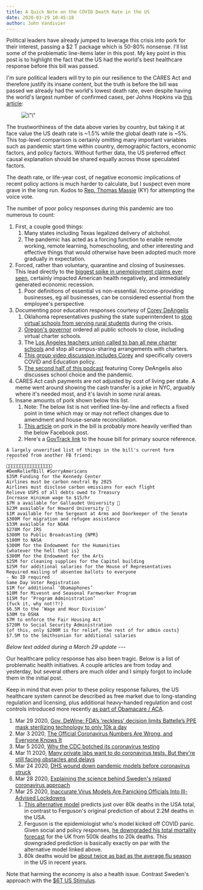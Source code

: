 ```yaml
---
title: A Quick Note on the COVID Death Rate in the US
date: 2020-03-29 10:45:18
author: John Vandivier
---
```




<!-- wp:paragraph -->
<p>Political leaders have already jumped to leverage this crisis into pork for their interest, passing a $2 T package which is 50-80% nonsense. I'll list some of the problematic line-items later in this post. My key point in this post is to highlight the fact that the US had the world's best healthcare response before this bill was passed.</p>
<!-- /wp:paragraph -->

<!-- wp:paragraph -->
<p>I'm sure political leaders will try to pin our resilience to the CARES Act and therefore justify its insane content, but the truth is before the bill was passed we already had the world's lowest death rate, even despite having the world's largest number of confirmed cases, per Johns Hopkins via <a href=\"https://en.as.com/en/2020/03/28/other_sports/1585381953_902931.html\">this article</a>:</p>
<!-- /wp:paragraph -->

<!-- wp:image {\"id\":7398,\"sizeSlug\":\"large\"} -->
<figure class=\"wp-block-image size-large\"><img src=\"https://www.afterecon.com/wp-content/uploads/2020/03/covid-response.jpg\" alt=\"\" class=\"wp-image-7398\"/></figure>
<!-- /wp:image -->

<!-- wp:paragraph -->
<p>The trustworthiness of the data above varies by country, but taking it at face value the US death rate is ~1.5% while the global death rate is ~5%. This top-level comparison is certainly omitting many important variables such as pandemic start time within country, demographic factors, economic factors, and policy factors. Without further data, the US preferred effect causal explanation should be shared equally across those speculated factors.</p>
<!-- /wp:paragraph -->

<!-- wp:paragraph -->
<p>The death rate, or life-year cost, of negative economic implications of recent policy actions is much harder to calculate, but I suspect even more grave in the long run. Kudos to <a href=\"https://en.wikipedia.org/w/index.php?title=Thomas_Massie&amp;oldid=947778720\">Rep. Thomas Massie</a> (KY) for attempting the voice vote.</p>
<!-- /wp:paragraph -->

<!-- wp:paragraph -->
<p>The number of poor policy responses during this pandemic are too numerous to count:</p>
<!-- /wp:paragraph -->

<!-- wp:list {\"ordered\":true} -->
<ol><li>First, a couple good things:<ol><li>Many states including Texas legalized delivery of alchohol.</li><li>The pandemic has acted as a forcing function to enable remote working, remote learning, homeschooling, and other interesting and effective things that would otherwise have been adopted much more gradually in expectation.</li></ol></li><li>Forced, rather than voluntary, quarantine and closing of businesses. This lead directly to the <a href=\"https://www.axios.com/coronavirus-jobless-claims-unemployment-f4b4ead6-73c4-4bf3-b6ad-bb2da9391711.html\">biggest spike in unemployment claims ever seen</a>, certainly impacted American health negatively, and immediately generated economic recession.<ol><li>Poor definitions of essential vs non-essential. Income-providing businesses, eg all businesses, can be considered essential from the employee's perspective.</li></ol></li><li>Documenting poor education responses courtesy of <a href=\"https://twitter.com/DeAngelisCorey\">Corey DeAngelis</a><ol><li> Oklahoma representatives pushing the state superintendent to <a href=\"https://twitter.com/DeAngelisCorey/status/1243913381138124802\">stop virtual schools from serving rural students</a> during the crisis.</li><li> <a href=\"https://twitter.com/DeAngelisCorey/status/1243262436796436483\">Oregon's governor</a> ordered all public schools to close, including virtual charter schools.</li><li>The <a href=\"https://twitter.com/DeAngelisCorey/status/1243585074735378432\">Los Angeles teachers union called to ban all new charter schools</a> and stop all campus-sharing arrangements with charters.</li><li><a href=\"http://efinstitute.org/in-conversation-covid-19-edpolicy-the-future-of-school-choice/\">This group video discussion includes Corey</a> and specifically covers COVID and Education policy.</li><li><a href=\"https://www.cato.org/multimedia/media-highlights-radio/corey-deangelis-discusses-school-choice-steve-cortes-show\">The second half of this podcast</a> featuring Corey DeAngelis also discusses school choice and the pandemic.</li></ol></li><li>CARES Act cash payments are not adjusted by cost of living per state. A meme went around showing the cash transfer is a joke in NYC, arguably where it's needed most, and it's lavish in some rural areas.</li><li>Insane amounts of pork shown below this list.<ol><li>Note: The below list is not verified line-by-line and reflects a fixed point in time which may or may not reflect changes due to amendment and house-senate reconciliation.</li></ol><ol><li><a href=\"https://reason.com/2020/03/25/lawmakers-white-house-finalize-2-trillion-coronavirus-stimulus-the-largest-main-street-financial-package-in-u-s-history\">This article</a> on pork in the bill is probably more heavily verified than the below Facebook post.</li><li>Here's a <a href=\"https://www.govtrack.us/congress/bills/116/hr748/summary\">GovTrack link</a> to the house bill for primary source reference.</li></ol></li></ol>
<!-- /wp:list -->

<!-- wp:code -->
<pre class=\"wp-block-code\"><code>A largely unverified list of things in the bill's current form reposted from another FB friend:
```
🤡🤡🤡🤡🤡🤡🤡🐖🐖🤡🤡🤡🤡🤡🤡🤡🤡
#DemReliefBill #SorryAmericans
$35M Funding for the Kennedy Center
Airlines must be carbon neutral By 2025
Airlines must disclose carbon emissions for each flight
Relieve USPS of all debts owed to Treasury
Increase minimum wage to $15/hr
$7M a available for Gallaudet University 🤔
$23M available for Howard University 🤔
$1M available for the Sergeant at Arms and Doorkeeper of the Senate
$300M for migration and refugee assistance
$33M available for NOAA
$278M for IRS
$300M to Public Broadcasting {NPR}
$100M to NASA
$300M for the Endowmemt for the Humanities
{whatever the hell that is}
$300M for the Endowment for the Arts
$25M for cleaning supplies for the Capitol building
$25M for additional salaries for the House of Representatives
Required mailing of absentee ballots to everyone
- No ID required
Same Day Voter Registration
$1M for additional ‘Obamaphones’
$10M for Mivesnt and Seasonal Farmworker Program
$15M for ‘Program Administration’
{fuck it, why not!?!}
$6.5M to the ‘Wage and Hour Division’
$30M to OSHA
$7M to enforce the Fair Housing Act
$720M to Social Security Administration
{of this, only $200M is for relief, the rest of for admin costs}
$7.5M to the Smithsonian for additional salaries</code></pre>
<!-- /wp:code -->

<!-- wp:paragraph -->
<p><em>Below text added during a March 29 update ---</em></p>
<!-- /wp:paragraph -->

<!-- wp:paragraph -->
<p>Our healthcare policy response has also been tragic. Below is a list of problematic health initiatives. A couple articles are from today and yesterday, but several others are much older and I simply forgot to include them in the initial post.</p>
<!-- /wp:paragraph -->

<!-- wp:paragraph -->
<p>Keep in mind that even prior to these policy response failures, the US healthcare system cannot be described as free market due to long-standing regulation and licensing, plus additional heavy-handed regulation and cost controls introduced more recently <a href=\"https://fee.org/articles/obamacare-is-literally-killing-us/\">as part of Obamacare / ACA</a>.</p>
<!-- /wp:paragraph -->

<!-- wp:list {\"ordered\":true} -->
<ol><li>Mar 29 2020, <a href=\"https://www.nbc4i.com/community/health/coronavirus/gov-dewine-fda-limits-battelles-ppe-mask-sterilizing-technology-to-only-10k-a-day/\">Gov. DeWine: FDA’s ‘reckless’ decision limits Battelle’s PPE mask sterilizing technology to only 10k a day</a></li><li>Mar 3 2020, <a href=\"https://www.theatlantic.com/technology/archive/2020/03/how-many-americans-really-have-coronavirus/607348/\">The Official Coronavirus Numbers Are Wrong, and Everyone Knows It</a></li><li>Mar 5 2020, <a href=\"https://www.technologyreview.com/s/615323/why-the-cdc-botched-its-coronavirus-testing/\">Why the CDC botched its coronavirus testing</a></li><li>Mar 11 2020, <a href=\"https://www.nbcnews.com/health/health-care/many-private-labs-want-do-coronavirus-tests-they-re-facing-n1156006\">Many private labs want to do coronavirus tests. But they're still facing obstacles and delays</a></li><li>Mar 24 2020, <a href=\"https://www.politico.com/news/2020/03/24/dhs-pandemic-coronavirus-146884\">DHS wound down pandemic models before coronavirus struck</a></li><li>Mar 28 2020, <a href=\"https://www.thelocal.se/20200328/explaining-the-science-behind-swedens-relaxed-coronavirus-approach\">Explaining the science behind Sweden's relaxed coronavirus approach</a></li><li>Mar 25 2020, <a href=\"https://thefederalist.com/2020/03/25/inaccurate-virus-models-are-panicking-officials-into-ill-advised-lockdowns/\">Inaccurate Virus Models Are Panicking Officials Into Ill-Advised Lockdowns</a><ol><li><a href=\"https://covid19.healthdata.org/projections\">This alternative model</a> predicts just over 80k deaths in the USA total, in contrast to Ferguson's original prediction of about 2.2M deaths in the USA.</li><li>Ferguson is the epidemiologist who's model kicked off COVID panic. Given social and policy responses, <a href=\"https://www.dailywire.com/news/epidemiologist-behind-highly-cited-coronavirus-model-admits-he-was-wrong-drastically-revises-model\">he downgraded his total mortality forecast</a> for the UK from 500k deaths to 20k deaths. This downgraded prediction is basically exactly on par with the alternative model linked above.</li><li>80k deaths would be <a href=\"https://www.cdc.gov/flu/about/burden/index.html\">about twice as bad as the average flu season</a> in the US in recent years.</li></ol></li></ol>
<!-- /wp:list -->

<!-- wp:paragraph -->
<p>Note that harming the economy is also a health issue. Contrast Sweden's approach with the <a href=\"https://nypost.com/2020/03/24/coronavirus-stimulus-package-to-exceed-6t-larry-kudlow-says/\">$6T US Stimulus</a>.</p>
<!-- /wp:paragraph -->
